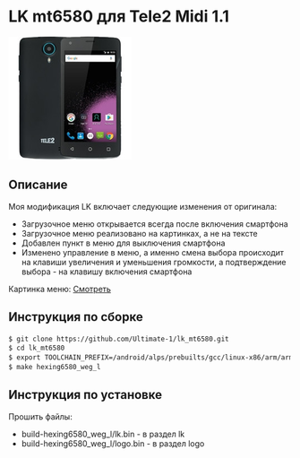 # LK mt6580 для Tele2 Midi 1.1           
![Tele2 Midi 1.1](./platform/mt6580/tele2-midi-11-chernyy.jpg)

## Описание

Моя модификация LK включает следующие изменения от оригинала:

  - Загрузочное меню открывается всегда после включения смартфона
  - Загрузочное меню реализовано на картинках, а не на тексте
  - Добавлен пункт в меню для выключения смартфона
  - Изменено управление в меню, а именно смена выбора происходит на клавиши увеличения и уменьшения громкости, а подтверждение выбора - на клавишу включения смартфона

Картинка меню: [Смотреть](./dev/logo/fwvga/fwvga_boot_menu_1.bmp "Смотреть")

## Инструкция по сборке

```sh
$ git clone https://github.com/Ultimate-1/lk_mt6580.git
$ cd lk_mt6580
$ export TOOLCHAIN_PREFIX=/android/alps/prebuilts/gcc/linux-x86/arm/arm-linux-androideabi-4.9/bin/arm-linux-androideabi-
$ make hexing6580_weg_l
```

## Инструкция по установке

Прошить файлы:

  - build-hexing6580_weg_l/lk.bin - в раздел lk
  - build-hexing6580_weg_l/logo.bin - в раздел logo
